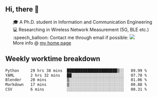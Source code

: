 <h2 > Hi, there 👋 </h3>

<div >
 <ul>
 🎓 A Ph.D. student in Information and Communication Engineering <br>
 💻 Researching in Wireless Network Measurement (5G, BLE etc.)<br>
 :speech_balloon: Contact me through email if possible: <a href="mailto:ethanjia@sjtu.edu.cn"><img src="https://img.shields.io/badge/-ethanjia@sjtu.edu.cn-c14438?style=plastic&logo=Gmail&logoColor=white&link=mailto:mailto:ethanjia@sjtu.edu.cn"></a> <br>
  More info @ <a href="https://haifengjia.github.io">my home page</a>
 </ul>
</div>

<h2 >
Weekly worktime breakdown
</h1>


<!--START_SECTION:waka-->

```txt
Python     29 hrs 38 mins  ██████████████████████▒░░   89.99 %
YAML       2 hrs 32 mins   ██░░░░░░░░░░░░░░░░░░░░░░░   07.70 %
Blender    20 mins         ▒░░░░░░░░░░░░░░░░░░░░░░░░   01.06 %
Markdown   17 mins         ▒░░░░░░░░░░░░░░░░░░░░░░░░   00.88 %
CSV        6 mins          ░░░░░░░░░░░░░░░░░░░░░░░░░   00.31 %
```

<!--END_SECTION:waka-->


